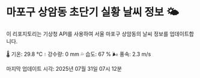 
# 마포구 상암동 초단기 실황 날씨 정보 🌤️

이 리포지토리는 기상청 API를 사용하여 서울 마포구 상암동의 날씨 정보를 업데이트합니다. 

🌡️ 기온: 29.8 ℃
💧 강수량: 0 mm
💦 습도: 67 %
🌬️ 풍속: 2.3 m/s

마지막 업데이트 시각: 2025년 07월 31일 07시 12분    
